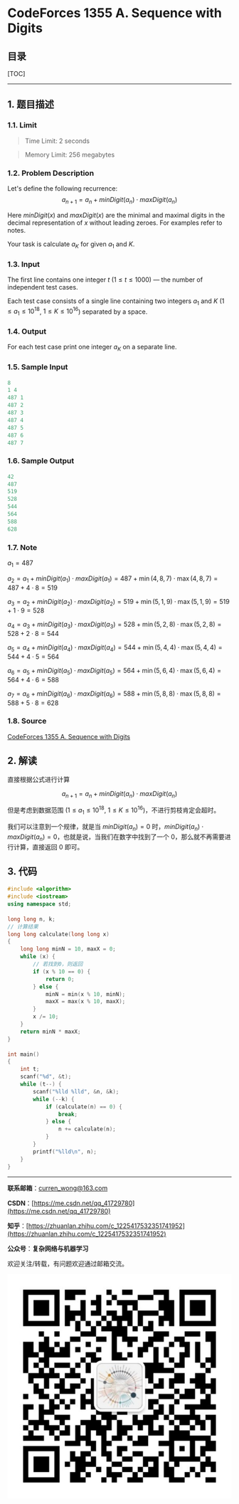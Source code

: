 CodeForces 1355 A. Sequence with Digits
===

目录
---

[TOC]

---

## 1. 题目描述

### 1.1. Limit

>Time Limit: 2 seconds

>Memory Limit: 256 megabytes

### 1.2. Problem Description

Let's define the following recurrence: $$a_{n+1} = a_{n} + minDigit(a_{n}) \cdot maxDigit(a_{n})$$

Here $minDigit(x)$ and $maxDigit(x)$ are the minimal and maximal digits in the decimal representation of $x$ without leading zeroes. For examples refer to notes.

Your task is calculate $a_{K}$ for given $a_{1}$ and $K$.

### 1.3. Input

The first line contains one integer $t$ ($1 \le t \le 1000$) — the number of independent test cases.

Each test case consists of a single line containing two integers $a_{1}$ and $K$ ($1 \le a_{1} \le 10^{18}$, $1 \le K \le 10^{16}$) separated by a space.

### 1.4. Output

For each test case print one integer $a_{K}$ on a separate line.

### 1.5. Sample Input

```cpp
8
1 4
487 1
487 2
487 3
487 4
487 5
487 6
487 7
```

### 1.6. Sample Output

```cpp
42
487
519
528
544
564
588
628
```

### 1.7. Note

$a_{1} = 487$

$a_{2} = a_{1} + minDigit(a_{1}) \cdot maxDigit(a_{1}) = 487 + \min (4, 8, 7) \cdot \max (4, 8, 7) = 487 + 4 \cdot 8 = 519$

$a_{3} = a_{2} + minDigit(a_{2}) \cdot maxDigit(a_{2}) = 519 + \min (5, 1, 9) \cdot \max (5, 1, 9) = 519 + 1 \cdot 9 = 528$

$a_{4} = a_{3} + minDigit(a_{3}) \cdot maxDigit(a_{3}) = 528 + \min (5, 2, 8) \cdot \max (5, 2, 8) = 528 + 2 \cdot 8 = 544$

$a_{5} = a_{4} + minDigit(a_{4}) \cdot maxDigit(a_{4}) = 544 + \min (5, 4, 4) \cdot \max (5, 4, 4) = 544 + 4 \cdot 5 = 564$

$a_{6} = a_{5} + minDigit(a_{5}) \cdot maxDigit(a_{5}) = 564 + \min (5, 6, 4) \cdot \max (5, 6, 4) = 564 + 4 \cdot 6 = 588$

$a_{7} = a_{6} + minDigit(a_{6}) \cdot maxDigit(a_{6}) = 588 + \min (5, 8, 8) \cdot \max (5, 8, 8) = 588 + 5 \cdot 8 = 628$

### 1.8. Source

[CodeForces 1355 A. Sequence with Digits](https://codeforces.com/problemset/problem/1355/A)

## 2. 解读

直接根据公式进行计算

$$a_{n+1} = a_{n} + minDigit(a_{n}) \cdot maxDigit(a_{n})$$

但是考虑到数据范围 ($1 \le a_{1} \le 10^{18}$, $1 \le K \le 10^{16}$)，不进行剪枝肯定会超时。

我们可以注意到一个规律，就是当 $minDigit(a_{n}) = 0$ 时，$minDigit(a_{n}) \cdot maxDigit(a_{n}) = 0$，也就是说，当我们在数字中找到了一个 $0$，那么就不再需要进行计算，直接返回 $0$ 即可。

## 3. 代码

```cpp
#include <algorithm>
#include <iostream>
using namespace std;

long long n, k;
// 计算结果
long long calculate(long long x)
{
    long long minN = 10, maxX = 0;
    while (x) {
        // 若找到0，则返回
        if (x % 10 == 0) {
            return 0;
        } else {
            minN = min(x % 10, minN);
            maxX = max(x % 10, maxX);
        }
        x /= 10;
    }
    return minN * maxX;
}

int main()
{
    int t;
    scanf("%d", &t);
    while (t--) {
        scanf("%lld %lld", &n, &k);
        while (--k) {
            if (calculate(n) == 0) {
                break;
            } else {
                n += calculate(n);
            }
        }
        printf("%lld\n", n);
    }
}

```

---

**联系邮箱**：curren_wong@163.com

**CSDN**：[https://me.csdn.net/qq_41729780](https://me.csdn.net/qq_41729780)

**知乎**：[https://zhuanlan.zhihu.com/c_1225417532351741952](https://zhuanlan.zhihu.com/c_1225417532351741952)

**公众号**：**复杂网络与机器学习**

欢迎关注/转载，有问题欢迎通过邮箱交流。

![二维码](../../../img/WeChat/QRCode.jpg)
